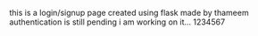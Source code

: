 this is a login/signup page created using flask made by thameem
authentication is still pending i am working on it...
1234567